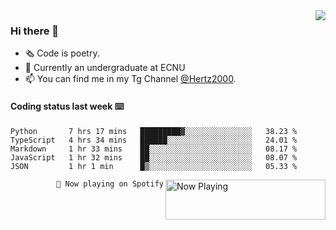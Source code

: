 <img  align="right" src="https://github-readme-stats.vercel.app/api?username=BillChen2K&show_icons=true&count_private=true&hide_title=true">

### Hi there 👋

- 🗞 Code is poetry.
- 🌱 Currently an undergraduate at ECNU
- 📫 You can find me in my Tg Channel [@Hertz2000](https://t.me/Hertz2000).

#### Coding status last week ⌨️

<!--START_SECTION:waka-->
```text
Python       7 hrs 17 mins   █████████▓░░░░░░░░░░░░░░░   38.23 % 
TypeScript   4 hrs 34 mins   ██████░░░░░░░░░░░░░░░░░░░   24.01 % 
Markdown     1 hr 33 mins    ██░░░░░░░░░░░░░░░░░░░░░░░   08.17 % 
JavaScript   1 hr 32 mins    ██░░░░░░░░░░░░░░░░░░░░░░░   08.07 % 
JSON         1 hr 1 min      █▒░░░░░░░░░░░░░░░░░░░░░░░   05.33 % 
```
<!--END_SECTION:waka-->


<div>
<a href="https://spotify-now-playing.billchen2k.vercel.app/now-playing?open">
   <img align="right" src="https://spotify-now-playing.billchen2k.vercel.app/now-playing" width="256" height="64" alt="Now Playing">
</a>
</div>

<div>
<p align="right"><code>🎵 Now playing on Spotify</code></p>
</div>

<!--
**BillChen2K/BillChen2K** is a ✨ _special_ ✨ repository because its `README.md` (this file) appears on your GitHub profile.

Here are some ideas to get you started:

- 🔭 I’m currently working on ...
- 🌱 I’m currently learning ...
- 👯 I’m looking to collaborate on ...
- 🤔 I’m looking for help with ...
- 💬 Ask me about ...
- 📫 How to reach me: ...
- 😄 Pronouns: ...
- ⚡ Fun fact: ...
-->
